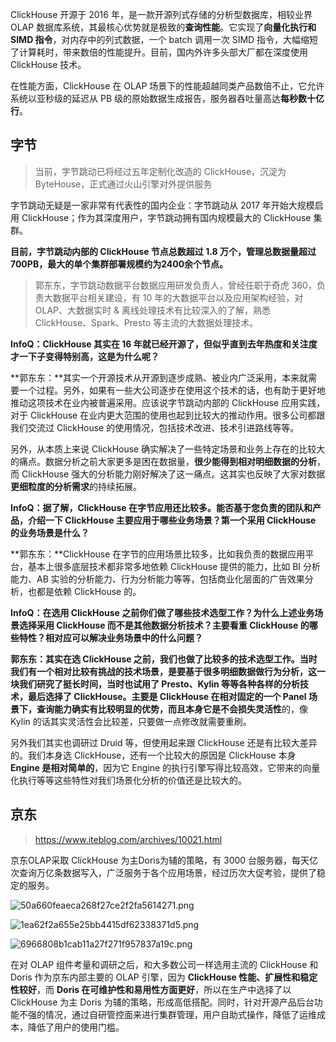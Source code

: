 ClickHouse 开源于 2016 年，是一款开源列式存储的分析型数据库，相较业界 OLAP 数据库系统，其最核心优势就是极致的**查询性能**。它实现了**向量化执行和 SIMD 指令**，对内存中的列式数据，一个 batch 调用一次 SIMD 指令，大幅缩短了计算耗时，带来数倍的性能提升。目前，国内外许多头部大厂都在深度使用 ClickHouse 技术。

在性能方面，ClickHouse 在 OLAP 场景下的性能超越同类产品数倍不止，它允许系统以亚秒级的延迟从 PB 级的原始数据生成报告，服务器吞吐量高达**每秒数十亿行**。



## 字节

> 当前，字节跳动已将经过五年定制化改造的 ClickHouse，沉淀为 ByteHouse，正式通过火山引擎对外提供服务

字节跳动无疑是一家非常有代表性的国内企业：字节跳动从 2017 年开始大规模启用 ClickHouse；作为其深度用户，字节跳动拥有国内规模最大的 ClickHouse 集群。

**目前，字节跳动内部的 ClickHouse 节点总数超过 1.8 万个，管理总数据量超过 700PB，最大的单个集群部署规模约为2400余个节点。**



> 郭东东，字节跳动数据平台数据应用研发负责人，曾经任职于奇虎 360，负责大数据平台相关建设，有 10 年的大数据平台以及应用架构经验，对 OLAP、大数据实时 & 离线处理技术有比较深入的了解，熟悉 ClickHouse、Spark、Presto 等主流的大数据处理技术。

**InfoQ：ClickHouse 其实在 16 年就已经开源了，但似乎直到去年热度和关注度才一下子变得特别高，这是为什么呢？**

**郭东东：**其实一个开源技术从开源到逐步成熟、被业内广泛采用，本来就需要一个过程。另外，如果有一些大公司逐步在使用这个技术的话，也有助于更好地推动这项技术在业内被普遍采用。应该说字节跳动内部的 ClickHouse 应用实践，对于 ClickHouse 在业内更大范围的使用也起到比较大的推动作用。很多公司都跟我们交流过 ClickHouse 的使用情况，包括技术改进、技术引进路线等等。

另外，从本质上来说 ClickHouse 确实解决了一些特定场景和业务上存在的比较大的痛点。数据分析之前大家更多是困在数据量，**很少能得到相对明细数据的分析**，而 ClickHouse 强大的分析能力刚好解决了这一痛点。这其实也反映了大家对数据**更细粒度的分析需求**的持续拓展。



**InfoQ：据了解，ClickHouse 在字节应用还比较多。能否基于您负责的团队和产品，介绍一下 ClickHouse 主要应用于哪些业务场景？第一个采用 ClickHouse 的业务场景是什么？**

**郭东东：**ClickHouse 在字节的应用场景比较多，比如我负责的数据应用平台，基本上很多底层技术都非常多地依赖 ClickHouse 提供的能力，比如 BI 分析能力、AB 实验的分析能力、行为分析能力等等，包括商业化层面的广告效果分析，也都是依赖 ClickHouse 的。



**InfoQ：在选用 ClickHouse 之前你们做了哪些技术选型工作？为什么上述业务场景选择采用 ClickHouse 而不是其他数据分析技术？主要看重 ClickHouse 的哪些特性？相对应可以解决业务场景中的什么问题？**

**郭东东：**其实在选 ClickHouse 之前，我们也做了比较多的技术选型工作。当时我们有一个相对比较有挑战的技术场景，是要基于很多明细数据做行为分析，这一块我们研究了挺长时间，当时也试用了 Presto、Kylin 等等各种各样的分析技术，最后选择了 ClickHouse。主要是 ClickHouse 在相对固定的一个 Panel 场景下，**查询能力确实有比较明显的优势**，而且本身它是**不会损失灵活性**的，像 Kylin 的话其实灵活性会比较差，只要做一点修改就需要重刷。

另外我们其实也调研过 Druid 等，但使用起来跟 ClickHouse 还是有比较大差异的。我们本身选 ClickHouse，还有一个比较大的原因是 ClickHouse 本身 **Engine 是相对简单的**，因为它 Engine 的执行引擎写得比较高效，它带来的向量化执行等等这些特性对我们场景化分析的价值还是比较大的。



## 京东

> https://www.iteblog.com/archives/10021.html

京东OLAP采取 ClickHouse 为主Doris为辅的策略，有 3000 台服务器，每天亿次查询万亿条数据写入，广泛服务于各个应用场景，经过历次大促考验，提供了稳定的服务。

![50a660feaeca268f27ce2f2fa5614271.png](https://img-note.langyastudio.com/202211302156538.png?x-oss-process=style/watermark)

![1ea62f2a655e25bb4415df62338371d5.png](https://img-note.langyastudio.com/202211302156119.png?x-oss-process=style/watermark)

![6966808b1cab11a27f271f957837a19c.png](https://img-note.langyastudio.com/202211302156791.png?x-oss-process=style/watermark)

在对 OLAP 组件考量和调研之后，和大多数公司一样选用主流的 ClickHouse 和 Doris 作为京东内部主要的 OLAP 引擎，因为 **ClickHouse 性能、扩展性和稳定性较好**，而 **Doris 在可维护性和易用性方面更好**，所以在生产中选择了以ClickHouse 为主 Doris 为辅的策略，形成高低搭配。同时，针对开源产品后台功能不强的情况，通过自研管控面来进行集群管理，用户自助式操作，降低了运维成本，降低了用户的使用门槛。